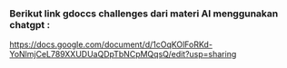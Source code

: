 ### Berikut link gdoccs challenges dari materi AI menggunakan chatgpt :
https://docs.google.com/document/d/1cOqKOlFoRKd-YoNlmjCeL789XXUDUaQDpTbNCpMQqsQ/edit?usp=sharing
